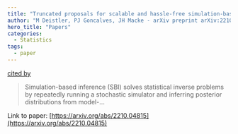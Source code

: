 ```yaml
---
title: "Truncated proposals for scalable and hassle-free simulation-based inference"
author: "M Deistler, PJ Goncalves, JH Macke - arXiv preprint arXiv:2210.04815, 2022 - arxiv.org"
hero_title: "Papers"
categories:
  - Statistics
tags:
  - paper
---
```

[cited by](https://scholar.google.com/scholar?cites=16561248332012832367&as_sdt=5,44&sciodt=0,44&hl=en&num=20)

>Simulation-based inference (SBI) solves statistical inverse problems by repeatedly running a stochastic simulator and inferring posterior distributions from model-…

Link to paper: [https://arxiv.org/abs/2210.04815](https://arxiv.org/abs/2210.04815)
